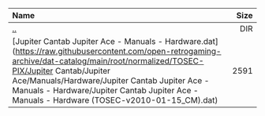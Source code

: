 |Name|Size|
|:---|---:|
|[..](../index.html)|DIR|
|[Jupiter Cantab Jupiter Ace - Manuals - Hardware.dat](https://raw.githubusercontent.com/open-retrogaming-archive/dat-catalog/main/root/normalized/TOSEC-PIX/Jupiter Cantab/Jupiter Ace/Manuals/Hardware/Jupiter Cantab Jupiter Ace - Manuals - Hardware/Jupiter Cantab Jupiter Ace - Manuals - Hardware (TOSEC-v2010-01-15_CM).dat)|2591|

